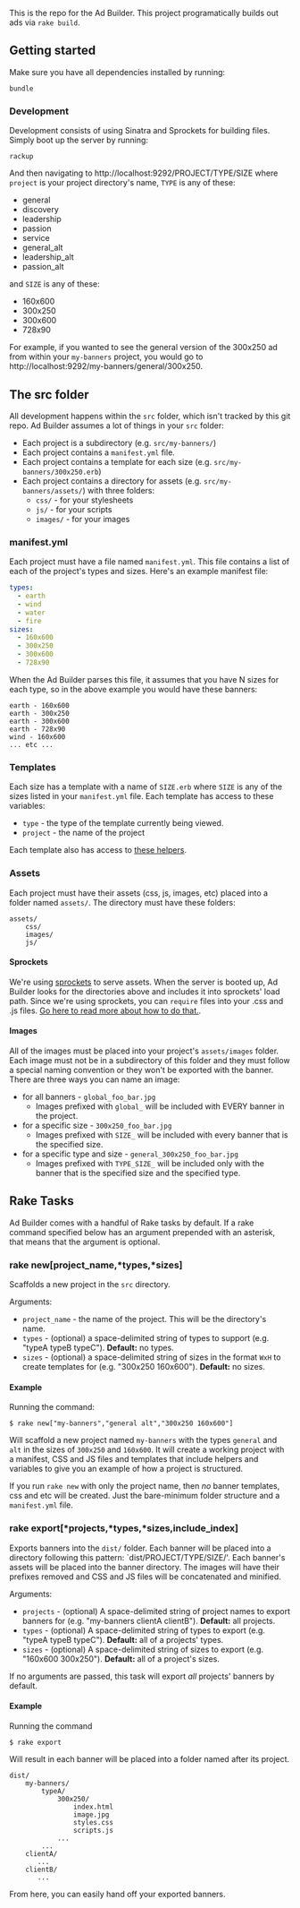 This is the repo for the Ad Builder. This project programatically builds out ads via `rake build`.

## Getting started

Make sure you have all dependencies installed by running:

    bundle

### Development

Development consists of using Sinatra and Sprockets for building files. Simply boot up the server by running:

    rackup

And then navigating to http://localhost:9292/PROJECT/TYPE/SIZE where `project` is your project directory's name, `TYPE` is any of these:

* general
* discovery
* leadership
* passion
* service
* general_alt
* leadership_alt
* passion_alt

and `SIZE` is any of these:

* 160x600
* 300x250
* 300x600
* 728x90

For example, if you wanted to see the general version of the 300x250 ad from within your `my-banners` project, you would go to http://localhost:9292/my-banners/general/300x250.

## The src folder

All development happens within the `src` folder, which isn't tracked by this git repo. Ad Builder assumes a lot of things in your `src` folder:

* Each project is a subdirectory (e.g. `src/my-banners/`)
* Each project contains a `manifest.yml` file.
* Each project contains a template for each size (e.g. `src/my-banners/300x250.erb`)
* Each project contains a directory for assets (e.g. `src/my-banners/assets/`) with three folders:
    * `css/` - for your stylesheets
    * `js/` - for your scripts
    * `images/` - for your images

### manifest.yml

Each project must have a file named `manifest.yml`. This file contains a list of each of the project's types and sizes. Here's an example manifest file:

```yml
types:
  - earth
  - wind
  - water
  - fire
sizes:
  - 160x600
  - 300x250
  - 300x600
  - 728x90
```

When the Ad Builder parses this file, it assumes that you have N sizes for each type, so in the above example you would have these banners:

    earth - 160x600
    earth - 300x250
    earth - 300x600
    earth - 728x90
    wind - 160x600
    ... etc ...

### Templates

Each size has a template with a name of `SIZE.erb` where `SIZE` is any of the sizes listed in your `manifest.yml` file. Each template has access to these variables:

* `type` - the type of the template currently being viewed.
* `project` - the name of the project

Each template also has access to [these helpers][asset-helpers].

### Assets

Each project must have their assets (css, js, images, etc) placed into a folder named `assets/`. The directory must have these folders:

    assets/
        css/
        images/
        js/

#### Sprockets

We're using [sprockets][sprockets-homepage] to serve assets. When the server is booted up, Ad Builder looks for the directories above and includes it into sprockets' load path. Since we're using sprockets, you can `require` files into your .css and .js files. [Go here to read more about how to do that.][sprockets-dependencies].

[asset-helpers]: https://github.com/eleven/ad-builder/blob/master/lib/asset_helpers.rb
[sprockets-homepage]: https://github.com/sstephenson/sprockets
[sprockets-dependencies]: https://github.com/sstephenson/sprockets#managing-and-bundling-dependencies

#### Images

All of the images must be placed into your project's `assets/images` folder. Each image must not be in a subdirectory of this folder and they must follow a special naming convention or they won't be exported with the banner. There are three ways you can name an image:

* for all banners - `global_foo_bar.jpg`
    * Images prefixed with `global_` will be included with EVERY banner in the project.
* for a specific size - `300x250_foo_bar.jpg`
    * Images prefixed with `SIZE_` will be included with every banner that is the specified size.
* for a specific type and size - `general_300x250_foo_bar.jpg`
    * Images prefixed with `TYPE_SIZE_` will be included only with the banner that is the specified size and the specified type.

## Rake Tasks

Ad Builder comes with a handful of Rake tasks by default. If a rake command specified below has an argument prepended with an asterisk, that means that the argument is optional.

### rake new[project_name,*types,*sizes]

Scaffolds a new project in the `src` directory.

Arguments:

* `project_name` - the name of the project. This will be the directory's name.
* `types` - (optional) a space-delimited string of types to support (e.g. "typeA typeB typeC"). **Default:** no types.
* `sizes` - (optional) a space-delimited string of sizes in the format `WxH` to create templates for (e.g. "300x250 160x600"). **Default:** no sizes.

#### Example

Running the command:

    $ rake new["my-banners","general alt","300x250 160x600"]

Will scaffold a new project named `my-banners` with the types `general` and `alt` in the sizes of `300x250` and `160x600`. It will create a working project with a manifest, CSS and JS files and templates that include helpers and variables to give you an example of how a project is structured.

If you run `rake new` with only the project name, then _no_ banner templates, css and etc will be created. Just the bare-minimum folder structure and a `manifest.yml` file.

### rake export[*projects,*types,*sizes,include_index]

Exports banners into the `dist/` folder. Each banner will be placed into a directory following this pattern: `dist/PROJECT/TYPE/SIZE/'. Each banner's assets will be placed into the banner directory. The images will have their prefixes removed and CSS and JS files will be concatenated and minified.

Arguments:

* `projects` - (optional) A space-delimited string of project names to export banners for (e.g. "my-banners clientA clientB"). **Default:** all projects.
* `types` - (optional) A space-delimited string of types to export (e.g. "typeA typeB typeC"). **Default:** all of a projects' types.
* `sizes` - (optional) A space-delimited string of sizes to export (e.g. "160x600 300x250"). **Default:** all of a project's sizes.

If no arguments are passed, this task will export _all_ projects' banners by default.

#### Example

Running the command

    $ rake export

Will result in each banner will be placed into a folder named after its project.

    dist/
        my-banners/
            typeA/
                300x250/
                    index.html
                    image.jpg
                    styles.css
                    scripts.js
                ...
            ...
        clientA/
           ...
        clientB/
           ...

From here, you can easily hand off your exported banners.
